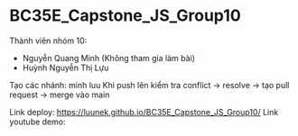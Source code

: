 # BC35E_Capstone_JS_Group10

Thành viên nhóm 10:
- Nguyễn Quang Minh (Không tham gia làm bài)
- Huỳnh Nguyễn Thị Lựu

Tạo các nhánh:
minh
luu
Khi push lên kiểm tra conflict -> resolve -> tạo pull request -> merge vào main

Link deploy: https://luunek.github.io/BC35E_Capstone_JS_Group10/
Link youtube demo: 

